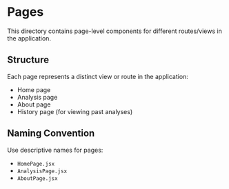 # Pages

This directory contains page-level components for different routes/views in the application.

## Structure

Each page represents a distinct view or route in the application:
- Home page
- Analysis page
- About page
- History page (for viewing past analyses)

## Naming Convention

Use descriptive names for pages:
- `HomePage.jsx`
- `AnalysisPage.jsx`
- `AboutPage.jsx`
